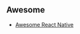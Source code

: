 ## Awesome
- [Awesome React Native](https://github.com/jondot/awesome-react-native#readme "Awesome React Native")